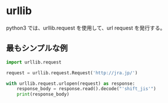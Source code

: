 # urllib

python3 では、urllib.request を使用して、url request を発行する。

## 最もシンプルな例

```python
import urllib.request

request = urllib.request.Request('http://jra.jp/')

with urllib.request.urlopen(request) as response:
	response_body = response.read().decode("'shift_jis'")
	print(response_body)
	
```


